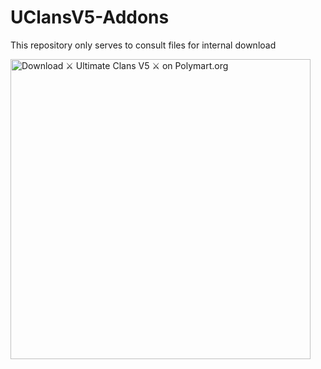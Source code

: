 # UClansV5-Addons

This repository only serves to consult files for internal download


[<img src="https://images.polymart.org/resource/1162/default.jpg" width="480" alt="Download ⚔ Ultimate Clans V5 ⚔ on Polymart.org" title="Download ⚔ Ultimate Clans V5 ⚔ on Polymart.org">](https://polymart.org/resource/ultimate-clans-v5.1162?utm_source=product-materials-image&utm_medium=referral&utm_campaign=product-1162-materials-image-default&utm_content=product-1162-user-5136-markdown)

